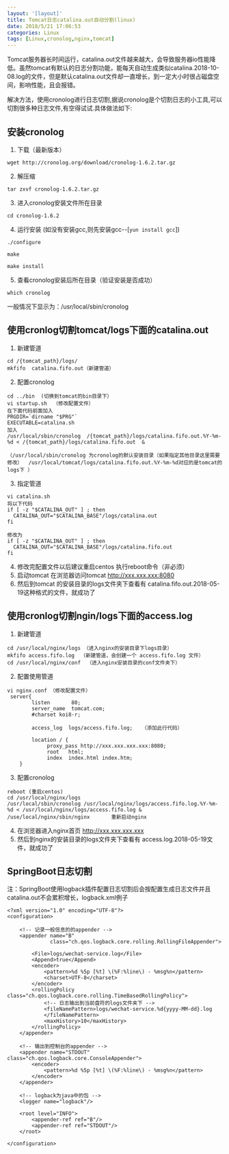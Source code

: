 ```yaml
---
layout: '[layout]'
title: Tomcat日志catalina.out自动分割(linux)
date: 2018/5/21 17:06:53  
categories: Linux
tags: [Linux,cronolog,nginx,tomcat]
---
```

Tomcat服务器长时间运行，catalina.out文件越来越大，会导致服务器io性能降低。虽然tomcat有默认的日志分割功能，能每天自动生成类似catalina.2018-10-08.log的文件，但是默认catalina.out文件却一直增长，到一定大小时很占磁盘空间，影响性能，且会报错。

解决方法，使用cronolog进行日志切割,据说cronolog是个切割日志的小工具,可以切割很多种日志文件,有空得试试.具体做法如下: 
## 安装cronolog
1. 下载（最新版本） 
```
wget http://cronolog.org/download/cronolog-1.6.2.tar.gz
```
2. 解压缩 
```
tar zxvf cronolog-1.6.2.tar.gz
```
3. 进入cronolog安装文件所在目录 
```
cd cronolog-1.6.2
```
4. 运行安装 (如没有安装gcc,则先安装gcc--[`yun install gcc`])
```
./configure
```
```
make
```
```
make install
```
5. 查看cronolog安装后所在目录（验证安装是否成功） 
```
which cronolog
```
一般情况下显示为：/usr/local/sbin/cronolog 
## 使用cronlog切割tomcat/logs下面的catalina.out
1. 新建管道
```
cd /{tomcat_path}/logs/  
mkfifo  catalina.fifo.out（新建管道）
```
2. 配置cronolog
```
cd ../bin  (切换到tomcat的bin目录下）
vi startup.sh  （修改配置文件）
在下面代码前面加入
PRGDIR=`dirname "$PRG"`
EXECUTABLE=catalina.sh
加入
/usr/local/sbin/cronolog  /{tomcat_path}/logs/catalina.fifo.out.%Y-%m-%d < /{tomcat_path}/logs/catalina.fifo.out  &

（/usr/local/sbin/cronolog 为cronolog的默认安装目录（如果指定其他目录这里需要修改）  /usr/local/tomcat/logs/catalina.fifo.out.%Y-%m-%d对应的是tomcat的logs下 ） 
```
3. 指定管道
```
vi catalina.sh
将以下代码 
if [ -z "$CATALINA_OUT" ] ; then
  CATALINA_OUT="$CATALINA_BASE"/logs/catalina.out
fi

修改为 
if [ -z "$CATALINA_OUT" ] ; then
  CATALINA_OUT="$CATALINA_BASE"/logs/catalina.fifo.out
fi
```
4. 修改完配置文件以后建议重启centos 执行reboot命令（非必须）
5. 启动tomcat  在浏览器访问tomcat http://xxx.xxx.xxx:8080
6. 然后到tomcat 的安装目录的logs文件夹下查看有 catalina.fifo.out.2018-05-19这种格式的文件，就成功了 

## 使用cronlog切割ngin/logs下面的access.log
1. 新建管道
```
cd /usr/local/nginx/logs （进入nginx的安装目录下logs目录）
mkfifo access.fifo.log  （新建管道，会创建一个 access.fifo.log 文件）
cd /usr/local/nginx/conf  （进入nginx安装目录的conf文件夹下）
```
2. 配置使用管道
```
vi nginx.conf （修改配置文件）
 server{
        listen       80;
        server_name  tomcat.com;
        #charset koi8-r;

        access_log  logs/access.fifo.log;   （添加此行代码）

        location / {
             proxy_pass http://xxx.xxx.xxx.xxx:8080;
             root   html;
             index  index.html index.htm;
    }
```

3. 配置cronolog
```
reboot (重启centos)
cd /usr/local/nginx/logs
/usr/local/sbin/cronolog /usr/local/nginx/logs/access.fifo.log.%Y-%m-%d < /usr/local/nginx/logs/access.fifo.log &
/use/local/nginx/sbin/nginx       重新启动nginx
```
4. 在浏览器进入nginx首页    http://xxx.xxx.xxx.xxx
5. 然后到nginx的安装目录的logs文件夹下查看有 access.log.2018-05-19文件，就成功了

## SpringBoot日志切割
注：SpringBoot使用logback插件配置日志切割后会按配置生成日志文件并且catalina.out不会累积增长，logback.xml例子
```
<?xml version="1.0" encoding="UTF-8"?>
<configuration>

    <!-- 记录一般信息的的appender -->
    <appender name="B"
              class="ch.qos.logback.core.rolling.RollingFileAppender">

        <File>logs/wechat-service.log</File>
        <Append>true</Append>
        <encoder>
            <pattern>%d %5p [%t] \(%F:%line\) - %msg%n</pattern>
            <charset>UTF-8</charset>
        </encoder>
        <rollingPolicy class="ch.qos.logback.core.rolling.TimeBasedRollingPolicy">
            <!-- 日志输出到当前盘符的logs文件夹下 -->
            <fileNamePattern>logs/wechat-service.%d{yyyy-MM-dd}.log
            </fileNamePattern>
            <maxHistory>10</maxHistory>
        </rollingPolicy>
    </appender>

    <!-- 输出到控制台的appender -->
    <appender name="STDOUT" class="ch.qos.logback.core.ConsoleAppender">
        <encoder>
            <pattern>%d %5p [%t] \(%F:%line\) - %msg%n</pattern>
        </encoder>
    </appender>

    <!-- logback为java中的包 -->
    <logger name="logback"/>

    <root level="INFO">
        <appender-ref ref="B"/>
        <appender-ref ref="STDOUT"/>
    </root>

</configuration>
```